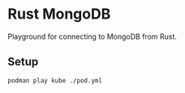 # Rust MongoDB

Playground for connecting to MongoDB from Rust.

## Setup

    podman play kube ./pod.yml
